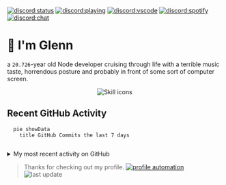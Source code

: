 [![discord:status](https://api.statusbadges.me/badge/status/110090225929191424)](https://discord.com/users/110090225929191424)
[![discord:playing](https://api.statusbadges.me/badge/playing/110090225929191424)](https://discord.com/users/110090225929191424)
[![discord:vscode](https://api.statusbadges.me/badge/vscode/110090225929191424)](https://discord.com/users/110090225929191424)
[![discord:spotify](https://api.statusbadges.me/badge/spotify/110090225929191424)](https://api.statusbadges.me/openspotify/110090225929191424)
[![discord:chat](https://img.shields.io/discord/449576301997588490)](https://promise.solutions/discord)

# 👋 I'm Glenn

a `20.726`-year old Node developer cruising through life with a terrible music taste, horrendous posture and probably in front of some sort of computer screen.

<p align="center">
  <picture>
    <source media="(prefers-color-scheme: dark)" srcset="https://skillicons.dev/icons?i=ts%2Cnodejs%2Cjs%2Cdiscord%2Cbots%2Cexpress%2Cdocker%2Cgithub%2Cgithubactions%2Cmongodb%2Cvscode%2Ccloudflare%2Cworkers%2Ctailwind%2Cjest%2Creact%2Cgit%2Cmd%2Cregex%2Clinux%2Cnginx%2Chtml%2Ccss&perline=17&theme=dark">
    <source media="(prefers-color-scheme: light)" srcset="https://skillicons.dev/icons?i=ts%2Cnodejs%2Cjs%2Cdiscord%2Cbots%2Cexpress%2Cdocker%2Cgithub%2Cgithubactions%2Cmongodb%2Cvscode%2Ccloudflare%2Cworkers%2Ctailwind%2Cjest%2Creact%2Cgit%2Cmd%2Cregex%2Clinux%2Cnginx%2Chtml%2Ccss&perline=17&theme=light">
    <img alt="Skill icons">
  </picture>
</p>

## Recent GitHub Activity

```mermaid
  pie showData
    title GitHub Commits the last 7 days
    
```

<details>
  <summary>My most recent activity on GitHub</summary>

```
📝 Created review (approved) on PR #8 in advaith1/statusbadges
🗣 Commented on #7 in advaith1/statusbadges
📝 Created review (changes_requested) on PR #6 in advaith1/statusbadges
✨ Pushed 1 commit to countr/status-page-cronjob
✨ Pushed 1 commit to countr/status-page-cronjob
✅ Merged PR #208 in Spillhuset/shinfo
✨ Pushed 1 commit to Spillhuset/shinfo
✅ Merged PR #154 in Spillhuset/shinfo
✨ Pushed 1 commit to Spillhuset/shinfo
✨ Pushed 1 commit to Spillhuset/shqueue
✅ Merged PR #214 in Spillhuset/shqueue
✨ Pushed 1 commit to Spillhuset/shinfo
✅ Merged PR #176 in Spillhuset/shinfo
✨ Pushed 1 commit to Spillhuset/shqueue
✅ Merged PR #231 in Spillhuset/shqueue
✨ Pushed 1 commit to Spillhuset/shinfo
📝 Created review (approved) on PR #8 in advaith1/statusbadges
🗣 Commented on #7 in advaith1/statusbadges
📝 Created review (changes_requested) on PR #6 in advaith1/statusbadges
✨ Pushed 1 commit to countr/status-page-cronjob
✨ Pushed 1 commit to countr/status-page-cronjob
✅ Merged PR #208 in Spillhuset/shinfo
✨ Pushed 1 commit to Spillhuset/shinfo
✅ Merged PR #154 in Spillhuset/shinfo
✨ Pushed 1 commit to Spillhuset/shinfo
✨ Pushed 1 commit to Spillhuset/shqueue
✅ Merged PR #214 in Spillhuset/shqueue
✨ Pushed 1 commit to Spillhuset/shinfo
✅ Merged PR #176 in Spillhuset/shinfo
✨ Pushed 1 commit to Spillhuset/shqueue
✅ Merged PR #231 in Spillhuset/shqueue
✨ Pushed 1 commit to Spillhuset/shinfo
✅ Merged PR #175 in Spillhuset/shinfo
✨ Pushed 1 commit to Spillhuset/shqueue
✅ Merged PR #238 in Spillhuset/shqueue
✅ Merged PR #171 in Spillhuset/shinfo
✨ Pushed 1 commit to Spillhuset/shinfo
✨ Pushed 1 commit to Spillhuset/shqueue
✅ Merged PR #258 in Spillhuset/shqueue
✨ Pushed 1 commit to Spillhuset/shinfo
✅ Merged PR #196 in Spillhuset/shinfo
✨ Pushed 1 commit to Spillhuset/shqueue
✅ Merged PR #239 in Spillhuset/shqueue
✨ Pushed 1 commit to Spillhuset/shqueue
✅ Merged PR #213 in Spillhuset/shqueue
✨ Pushed 1 commit to Spillhuset/django-system-template
✅ Merged PR #203 in Spillhuset/django-system-template
✨ Pushed 1 commit to Spillhuset/shinfo
✅ Merged PR #201 in Spillhuset/shinfo
✨ Pushed 1 commit to Spillhuset/shqueue
✅ Merged PR #262 in Spillhuset/shqueue
✨ Pushed 1 commit to promise/discord-bot-boilerplate
✅ Merged PR #586 in promise/discord-bot-boilerplate
✨ Pushed 1 commit to Spillhuset/django-system-template
✅ Merged PR #253 in Spillhuset/django-system-template
✨ Pushed 1 commit to Spillhuset/shinfo
✅ Merged PR #153 in Spillhuset/shinfo
✨ Pushed 1 commit to Spillhuset/shqueue
✅ Merged PR #270 in Spillhuset/shqueue
✨ Pushed 1 commit to project-blurple/blurple-contests
✅ Merged PR #770 in project-blurple/blurple-contests
✨ Pushed 1 commit to Spillhuset/shinfo
✅ Merged PR #229 in Spillhuset/shinfo
✨ Pushed 1 commit to project-blurple/blurple-hammer
✅ Merged PR #800 in project-blurple/blurple-hammer
✨ Pushed 1 commit to countr/countr
✅ Merged PR #1293 in countr/countr
✨ Pushed 1 commit to Spillhuset/django-system-template
✅ Merged PR #261 in Spillhuset/django-system-template
✨ Pushed 1 commit to Spillhuset/django-system-template
✅ Merged PR #249 in Spillhuset/django-system-template
✨ Pushed 1 commit to Spillhuset/django-system-template
✅ Merged PR #227 in Spillhuset/django-system-template
✨ Pushed 1 commit to biaw/test-area
✅ Merged PR #757 in biaw/test-area
✨ Pushed 1 commit to biaw/test-area
✅ Merged PR #782 in biaw/test-area
❌ Closed PR #266 in Spillhuset/shqueue
❌ Closed PR #204 in Spillhuset/shinfo
✨ Pushed 1 commit to Spillhuset/shinfo
✨ Pushed 1 commit to countr/countr
✅ Merged PR #1266 in countr/countr
✅ Merged PR #774 in project-blurple/blurple-hammer
✨ Pushed 1 commit to project-blurple/blurple-hammer
✨ Pushed 1 commit to countr/countr
✅ Merged PR #1275 in countr/countr
✨ Pushed 1 commit to project-blurple/blurple-hammer
✅ Merged PR #829 in project-blurple/blurple-hammer
✨ Pushed 1 commit to project-blurple/blurple-contests
✅ Merged PR #771 in project-blurple/blurple-contests
✨ Pushed 1 commit to Spillhuset/django-system-template
✨ Pushed 1 commit to countr/countr
✅ Merged PR #1294 in countr/countr
✨ Pushed 1 commit to project-blurple/blurple-hammer
✅ Merged PR #801 in project-blurple/blurple-hammer
✨ Pushed 1 commit to project-blurple/blurple-contests
✅ Merged PR #745 in project-blurple/blurple-contests
✨ Pushed 1 commit to biaw/file-download-network
✅ Merged PR #143 in biaw/file-download-network
✨ Pushed 1 commit to Spillhuset/shinfo
✅ Merged PR #222 in biaw/file-download-network
✨ Pushed 1 commit to biaw/file-download-network
✨ Pushed 1 commit to biaw/file-download-network
✅ Merged PR #221 in biaw/file-download-network
✨ Pushed 1 commit to countr/countr
✅ Merged PR #1311 in countr/countr
✨ Pushed 1 commit to project-blurple/blurple-hammer
✅ Merged PR #828 in project-blurple/blurple-hammer
✨ Pushed 0 commit to Spillhuset/shqueue
✨ Pushed 1 commit to promise/discord-bot-boilerplate
✅ Merged PR #570 in promise/discord-bot-boilerplate
✨ Pushed 1 commit to Spillhuset/shqueue
✨ Pushed 1 commit to biaw/file-download-network
✅ Merged PR #156 in biaw/file-download-network
✨ Pushed 1 commit to promise/discord-bot-boilerplate
✅ Merged PR #587 in promise/discord-bot-boilerplate
✨ Pushed 1 commit to Spillhuset/django-system-template
✅ Merged PR #220 in Spillhuset/django-system-template
✨ Pushed 1 commit to project-blurple/blurple-contests
✅ Merged PR #751 in project-blurple/blurple-contests
✨ Pushed 1 commit to promise/discord-bot-boilerplate
✅ Merged PR #572 in promise/discord-bot-boilerplate
✨ Pushed 1 commit to countr/countr
✅ Merged PR #1321 in countr/countr
✨ Pushed 1 commit to biaw/file-download-network
✅ Merged PR #225 in biaw/file-download-network
✨ Pushed 1 commit to Spillhuset/django-system-template
✅ Merged PR #204 in Spillhuset/django-system-template
✨ Pushed 1 commit to project-blurple/blurple-hammer
✅ Merged PR #833 in project-blurple/blurple-hammer
✨ Pushed 1 commit to Spillhuset/django-system-template
✅ Merged PR #228 in Spillhuset/django-system-template
✨ Pushed 1 commit to biaw/file-download-network
✅ Merged PR #192 in biaw/file-download-network
✨ Pushed 1 commit to countr/access-manager
✅ Merged PR #563 in countr/access-manager
✨ Pushed 1 commit to biaw/file-download-network
✅ Merged PR #206 in biaw/file-download-network
```
</details>

> Thanks for checking out my profile. [![profile automation](https://img.shields.io/github/actions/workflow/status/promise/readme/run.yml?label=profile%20automation)](https://github.com/promise/readme/actions/workflows/run.yml) ![last update](https://img.shields.io/date/1729815723?label=updated)
